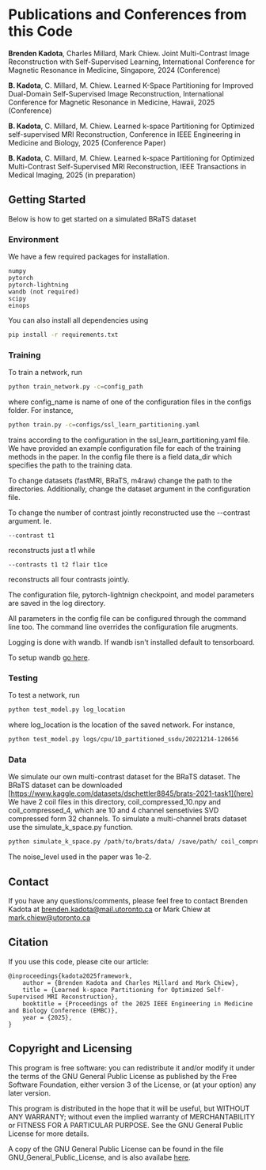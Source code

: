 # Publications and Conferences from this Code
**Brenden Kadota**, Charles Millard, Mark Chiew. Joint Multi-Contrast Image Reconstruction with Self-Supervised Learning, International Conference for Magnetic Resonance in Medicine, Singapore, 2024 (Conference)

**B. Kadota**, C. Millard, M. Chiew. Learned K-Space Partitioning for Improved Dual-Domain Self-Supervised Image Reconstruction, International Conference for Magnetic Resonance in Medicine, Hawaii, 2025 (Conference)

**B. Kadota**, C. Millard, M. Chiew. Learned k-space Partitioning for Optimized self-supervised MRI Reconstruction, Conference in IEEE Engineering in Medicine and Biology, 2025 (Conference Paper)

**B. Kadota**, C. Millard, M. Chiew. Learned k-space Partitioning for Optimized Multi-Contrast Self-Supervised MRI Reconstruction,  IEEE Transactions in Medical Imaging, 2025 (in preparation)

## Getting Started
Below is how to get started on a simulated BRaTS dataset

### Environment
We have a few required packages for installation.
```
numpy
pytorch
pytorch-lightning
wandb (not required)
scipy
einops
```
You can also install all dependencies using
```bash
pip install -r requirements.txt
```

### Training
To train a network, run

```bash
python train_network.py -c=config_path
```

where config_name is name of one of the configuration files in the configs folder. For instance,  
```bash
python train.py -c=configs/ssl_learn_partitioning.yaml
```
trains according to the configuration in the ssl_learn_partitioning.yaml file. 
We have provided an example configuration file for each of the training methods in the paper. In the config file there is a field
data_dir which specifies the path to the training data. 

To change datasets (fastMRI, BRaTS, m4raw) change the path to the directories. Additionally, 
change the dataset argument in the configuration file.

To change the number of contrast jointly reconstructed use the --contrast argument. Ie. 
```
--contrast t1
```
reconstructs just a t1 while 
```
--contrasts t1 t2 flair t1ce
```
reconstructs all four contrasts jointly.
 
The configuration file, pytorch-lightnign checkpoint, and model parameters are saved in the log directory.

All parameters in the config file can be configured through the command line too. The command line overrides the configuration file arugments.

Logging is done with wandb. If wandb isn't installed default to tensorboard. 

To setup wandb [go here](https://docs.wandb.ai/quickstart/).

### Testing

To test a network, run 

```bash
python test_model.py log_location
```
where log_location is the location of the saved network. For instance,

```bash
python test_model.py logs/cpu/1D_partitioned_ssdu/20221214-120656
```


### Data
We simulate our own multi-contrast dataset for the BRaTS dataset. The BRaTS dataset can be downloaded [https://www.kaggle.com/datasets/dschettler8845/brats-2021-task1](here)
We have 2 coil files in this directory, coil_compressed_10.npy and coil_compressed_4, which are
10 and 4 channel sensetivies SVD compressed form 32 channels. To simulate a multi-channel brats dataset use the simulate_k_space.py function. 
```bash
python simulate_k_space.py /path/to/brats/data/ /save/path/ coil_compressed_10 noise_level
```
The noise_level used in the paper was 1e-2.


## Contact

If you have any questions/comments, please feel free to contact Brenden
Kadota at [brenden.kadota@mail.utoronto.ca](brenden.kadota@mail.utoronto.ca) or Mark Chiew at
[mark.chiew@utoronto.ca](mark.chiew@utoronto.ca)

## Citation
If you use this code, please cite our article:
```
@inproceedings{kadota2025framework,
    author = {Brenden Kadota and Charles Millard and Mark Chiew},
    title = {Learned k-space Partitioning for Optimized Self-Supervised MRI Reconstruction},
    booktitle = {Proceedings of the 2025 IEEE Engineering in Medicine and Biology Conference (EMBC)},
    year = {2025},
}
```

## Copyright and Licensing

This program is free software: you can redistribute it and/or modify
it under the terms of the GNU General Public License as published by
the Free Software Foundation, either version 3 of the License, or
(at your option) any later version.

This program is distributed in the hope that it will be useful,
but WITHOUT ANY WARRANTY; without even the implied warranty of
MERCHANTABILITY or FITNESS FOR A PARTICULAR PURPOSE.  See the
GNU General Public License for more details.

A copy of the GNU General Public License can be found in the file GNU_General_Public_License,
and is also availabe [here](https://www.gnu.org/licenses/).

